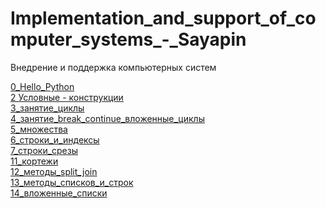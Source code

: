 # Implementation_and_support_of_computer_systems_-_Sayapin
Внедрение и поддержка компьютерных систем

[0_Hello_Python](https://colab.research.google.com/drive/1qPVPABvoBtMlVDxgcE_tjkCirA0Vf_wk?usp=sharing) </br>
[2 Условные - конструкции](https://colab.research.google.com/drive/1gIh49MhXzLDBruVlbHzEdpGWwQNs9p2j?usp=sharing) </br>
[3_занятие_циклы](https://colab.research.google.com/drive/1MWKsp4OLj3ZVFTXIUgrRrdThBt2X6r04?usp=sharing) </br>
[4_занятие_break_continue_вложенные_циклы](https://colab.research.google.com/drive/1wZSQRtWmFS5paI2xqYqGlBc3lnCawj41?usp=sharing) </br>
[5_множества](https://colab.research.google.com/drive/1-LaoUOCreRVTGLgh5AK-yW5nssl0FVhv?usp=sharing) </br>
[6_строки_и_индексы](https://colab.research.google.com/drive/1FgRYifF0W0M5Mj3oP2mu6Ex6zKL8oTL8?usp=sharing) </br>
[7_строки_срезы](https://colab.research.google.com/drive/13Lz5QPqOSIF_ftaJl-0CkpcCrNI4Nfzx?usp=sharing) </br>
[11_кортежи](https://colab.research.google.com/drive/1uKU5q3yg5k3ad5XKgNF358BzgYdtJAR1?usp=sharing) </br>
[12_методы_split_join](https://colab.research.google.com/drive/1QMpZSKQgCm-z8tM0-iIQ-LhQHspKogvY?usp=sharing) </br>
[13_методы_списков_и_строк](https://colab.research.google.com/drive/1O0BElTixdKWx3uAV9IMGV-XL-uTSzkI3?usp=sharing) </br>
[14_вложенные_списки](https://colab.research.google.com/drive/1FHkYmId_xcmrY9U4FoFyNplz0_Djk2h0?usp=sharing) </br>
